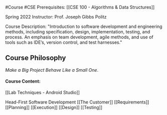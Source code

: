 #Course #CSE
Prerequisites: [[CSE 100 - Algorithms & Data Structures]]

Spring 2022
Instructor: Prof. Joseph Gibbs Politz

Course Description: 
"Introduction to software development and engineering methods, including specification, design, implementation, testing, and process. An emphasis on team development, agile methods, and use of tools such as IDE’s, version control, and test harnesses."

## Course Philosophy
*Make a Big Project Behave Like a Small One*.

#### Course Content:
[[Lab Techniques - Android Studio]]

Head-First Software Development
[[The Customer]]
[[Requirements]]
[[Planning]]
[[Execution]]
[[Design]]
[[Testing]]

